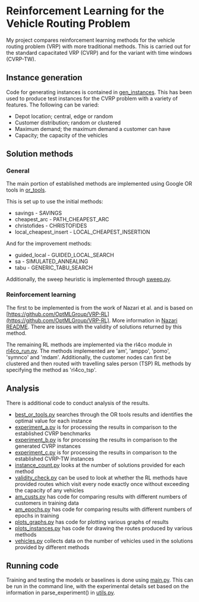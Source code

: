 # Reinforcement Learning for the Vehicle Routing Problem

My project compares reinforcement learning methods for the vehicle routing problem (VRP) with more traditional methods. This is carried out for the standard capacitated VRP (CVRP) and for the variant with time windows (CVRP-TW).

## Instance generation

Code for generating instances is contained in [gen_instances](/instances/gen_instances.py). This has been used to produce test instances for the CVRP problem with a variety of features. The following can be varied:

- Depot location; central, edge or random
- Customer distribution; random or clustered
- Maximum demand; the maximum demand a customer can have
- Capacity; the capacity of the vehicles

## Solution methods

### General

The main portion of established methods are implemented using Google OR tools in [or_tools](methods/or_tools.py). 

This is set up to use the initial methods:
- savings - SAVINGS
- cheapest_arc - PATH_CHEAPEST_ARC
- christofides - CHRISTOFIDES
- local_cheapest_insert - LOCAL_CHEAPEST_INSERTION

And for the improvement methods:
- guided_local - GUIDED_LOCAL_SEARCH
- sa - SIMULATED_ANNEALING
- tabu - GENERIC_TABU_SEARCH

Additionally, the sweep heuristic is implemented through [sweep.py](methods/sweep.py).

### Reinforcement learning

The first to be implemented is from the work of Nazari et al. and is based on [https://github.com/OptMLGroup/VRP-RL](https://github.com/OptMLGroup/VRP-RL). More information in [Nazari README](methods/nazari/README.md). There are issues with the validity of solutions returned by this method.

The remaining RL methods are implemented via the rl4co module in [rl4co_run.py](methods/rl4co_run.py). The methods implemented are 'am', 'amppo', 'pomo', 'symnco' and 'mdam'. Additionally, the customer nodes can first be clustered and then routed with travelling sales person (TSP) RL methods by specifying the method as 'rl4co_tsp'.

## Analysis

There is additional code to conduct analysis of the results.

* [best_or_tools.py](analysis/best_or_tools.py) searches through the OR tools results and identifies the optimal value for each instance
* [experiment_a.py](analysis/experiment_a.py) is for processing the results in comparison to the established CVRP benchmarks
* [experiment_b.py](analysis/experiment_b.py) is for processing the results in comparison to the generated CVRP instances
* [experiment_c.py](analysis/experiment_c.py) is for processing the results in comparison to the established CVRP-TW instances
* [instance_count.py](analysis/instance_count.py) looks at the number of solutions provided for each method
* [validity_check.py](analysis/validity_check.py) can be used to look at whether the RL methods have provided routes which visit every node exactly once without exceeding the capacity of any vehicles
* [am_custs.py](analysis/am_custs.py) has code for comparing results with different numbers of customers in training data
* [am_epochs.py](analysis/am_epochs.py) has code for comparing results with different numbers of epochs in training
* [plots_graphs.py](analysis/plots_graphs.py) has code for plotting various graphs of results
* [plots_instances.py](analysis/plots_instances.py) has code for drawing the routes produced by various methods
* [vehicles.py](analysis/vehicles.py) collects data on the number of vehicles used in the solutions provided by different methods

## Running code

Training and testing the models or baselines is done using [main.py](main.py). This can be run in the command line, with the experimental details set based on the information in parse_experiment() in [utils.py](utils.py).